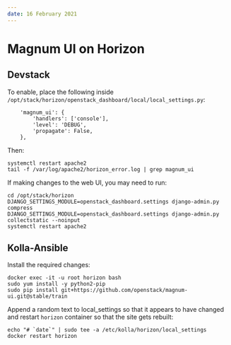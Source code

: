 ```yaml
---
date: 16 February 2021
---
```


# Magnum UI on Horizon

## Devstack

To enable, place the following inside `/opt/stack/horizon/openstack_dashboard/local/local_settings.py`:

        'magnum_ui': {
            'handlers': ['console'],
            'level': 'DEBUG',
            'propagate': False,
        },

Then:

    systemctl restart apache2
    tail -f /var/log/apache2/horizon_error.log | grep magnum_ui

If making changes to the web UI, you may need to run:

    cd /opt/stack/horizon
    DJANGO_SETTINGS_MODULE=openstack_dashboard.settings django-admin.py compress
    DJANGO_SETTINGS_MODULE=openstack_dashboard.settings django-admin.py collectstatic --noinput
    systemctl restart apache2

## Kolla-Ansible

Install the required changes:

    docker exec -it -u root horizon bash
    sudo yum install -y python2-pip
    sudo pip install git+https://github.com/openstack/magnum-ui.git@stable/train

Append a random  text to local_settings so that it appears to have changed and restart `horizon` container so that the site gets rebuilt:

    echo "# `date`" | sudo tee -a /etc/kolla/horizon/local_settings
    docker restart horizon